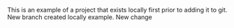 This is an example of a project that exists locally first prior to adding it to git.
New branch created locally example.
New change
